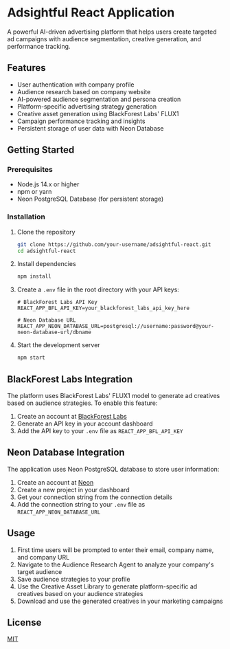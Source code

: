 # Adsightful React Application

A powerful AI-driven advertising platform that helps users create targeted ad campaigns with audience segmentation, creative generation, and performance tracking.

## Features

- User authentication with company profile
- Audience research based on company website
- AI-powered audience segmentation and persona creation
- Platform-specific advertising strategy generation
- Creative asset generation using BlackForest Labs' FLUX1
- Campaign performance tracking and insights
- Persistent storage of user data with Neon Database

## Getting Started

### Prerequisites

- Node.js 14.x or higher
- npm or yarn
- Neon PostgreSQL Database (for persistent storage)

### Installation

1. Clone the repository
   ```bash
   git clone https://github.com/your-username/adsightful-react.git
   cd adsightful-react
   ```

2. Install dependencies
   ```bash
   npm install
   ```

3. Create a `.env` file in the root directory with your API keys:
   ```
   # BlackForest Labs API Key
   REACT_APP_BFL_API_KEY=your_blackforest_labs_api_key_here
   
   # Neon Database URL
   REACT_APP_NEON_DATABASE_URL=postgresql://username:password@your-neon-database-url/dbname
   ```

4. Start the development server
   ```bash
   npm start
   ```

## BlackForest Labs Integration

The platform uses BlackForest Labs' FLUX1 model to generate ad creatives based on audience strategies. To enable this feature:

1. Create an account at [BlackForest Labs](https://api.us1.bfl.ai/)
2. Generate an API key in your account dashboard
3. Add the API key to your `.env` file as `REACT_APP_BFL_API_KEY`

## Neon Database Integration

The application uses Neon PostgreSQL database to store user information:

1. Create an account at [Neon](https://neon.tech)
2. Create a new project in your dashboard
3. Get your connection string from the connection details
4. Add the connection string to your `.env` file as `REACT_APP_NEON_DATABASE_URL`

## Usage

1. First time users will be prompted to enter their email, company name, and company URL
2. Navigate to the Audience Research Agent to analyze your company's target audience
3. Save audience strategies to your profile
4. Use the Creative Asset Library to generate platform-specific ad creatives based on your audience strategies
5. Download and use the generated creatives in your marketing campaigns

## License

[MIT](LICENSE)
